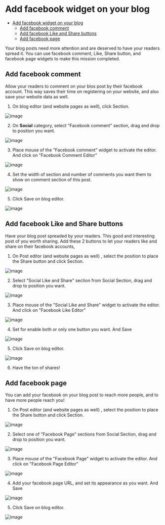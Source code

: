 # Add facebook widget on your blog

- [Add facebook widget on your blog](#add-facebook-widget-on-your-blog)
  - [Add facebook comment](#add-facebook-comment)
  - [Add facebook Like and Share buttons](#add-facebook-like-and-share-buttons)
  - [Add facebook page](#add-facebook-page)

Your blog posts need more attention and are deserved to have your readers spread it. You can use facebook comment, Like, Share button, and facebook page widgets to make this mission completed.


## Add facebook comment

Allow your readers to comment on your blos post by their facebook account. This way saves their time on registering on your website, and also save your website data as well.

1. On blog editor (and website pages as well), click Section.

![image](images/blog_sharing/img_blog_sharing.png)

2. On **Social** category, select "Facebook comment" section, drag and drop to position you want.

![image](images/blog_sharing/img_facebook_comment_01_section.png)
 
3. Place mouse of the "Facebook comment" widget to activate the editor. And click on "Facebook Comment Editor"

![image](images/blog_sharing/img_facebook_comment_02_editor.png)

4. Set the width of section and number of comments you want them to show on comment section of this post.

![image](images/blog_sharing/img_facebook_comment_03_setting.png)

5. Click Save on blog editor.

![image](images/blog_sharing/img_facebook_comment_04_save.png)


## Add facebook Like and Share buttons

Have your blog post spreaded by your readers. This good and interesting post of you worth sharing. Add these 2 buttons to let your readers like and share on their facebook accounts,

1. On Post editor (and website pages as well) , select the position to place the Share button and click Section.

![image](images/blog_sharing/img_blog_sharing.png)

2. Select "Social Like and Share" section from Social Section, drag and drop to position you want.

![image](images/blog_sharing/img_like_and_share_01_section.png)

3. Place mouse of the "Social Like and Share" widget to activate the editor. And click on "Facebook Like Editor"

![image](images/blog_sharing/img_like_and_share_02_editor.png)

4. Set for enable both or only one button you want. And Save

![image](images/blog_sharing/img_like_and_share_03_setting.png)

5. Click Save on blog editor.

![image](images/blog_sharing/img_like_and_share_04_save.png)

6. Have the ton of shares!


## Add facebook page

You can add your facebook on your blog post to reach more people, and to have more people reach you!

1. On Post editor (and website pages as well) , select the position to place the Share button and click Section.

![image](images/blog_sharing/img_blog_sharing.png)

2. Select one of "Facebook Page" sections from Social Section, drag and drop to position you want.

![image](images/blog_sharing/img_facebook_page_01_section.png)

3. Place mouse of the "Facebook Page" widget to activate the editor. And click on "Facebook Page Editor"

![image](images/blog_sharing/img_facebook_page_02_editor.png)

4. Add your facebook page URL, and set its appearance as you want. And Save

![image](images/blog_sharing/img_facebook_page_03_setting.png)

5. Click Save on blog editor.

![image](images/blog_sharing/img_facebook_page_04_save.png)
